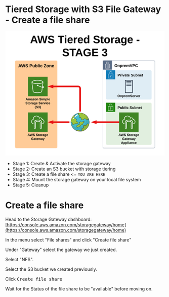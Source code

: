 # Tiered Storage with S3 File Gateway - Create a file share

![Architecture](https://github.com/fldbock/aws-tiered-storage/blob/main/02_LABINSTRUCTIONS/STAGE3.png)

- Stage 1: Create & Activate the storage gateway
- Stage 2: Create an S3 bucket with storage tiering
- Stage 3: Create a file share <= `YOU ARE HERE`
- Stage 4: Mount the storage gateway on your local file system
- Stage 5: Cleanup

# Create a file share

Head to the Storage Gateway dashboard: [https://console.aws.amazon.com/storagegateway/home](https://console.aws.amazon.com/storagegateway/home)

In the menu select "File shares" and click "Create file share"

Under "Gateway" select the gateway we just created.

Select "NFS".

Select the S3 bucket we created previously.

Click <kbd>Create file share</kbd>

Wait for the Status of the file share to be "available" before moving on.